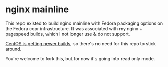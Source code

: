 # nginx mainline
This repo existed to build nginx mainline with Fedora packaging options on the Fedora copr infrastructure. It was associated with my nginx + pagespeed builds, which I not longer use & do not support.

[CentOS is getting newer builds](https://koji.fedoraproject.org/koji/packageinfo?packageID=2638), so there's no need for this repo to stick around.

You're welcome to fork this, but for now it's going into read only mode.
